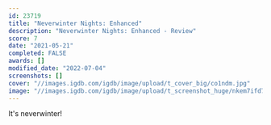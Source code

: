 ```yaml
---
id: 23719
title: "Neverwinter Nights: Enhanced"
description: "Neverwinter Nights: Enhanced - Review"
score: 7
date: "2021-05-21"
completed: FALSE
awards: []
modified_date: "2022-07-04"
screenshots: []
cover: "//images.igdb.com/igdb/image/upload/t_cover_big/co1ndm.jpg"
image: "//images.igdb.com/igdb/image/upload/t_screenshot_huge/nkem7ifd7fswawj1w92i.jpg"
---
```

It's neverwinter!